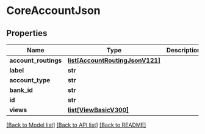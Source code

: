 # CoreAccountJson

## Properties
Name | Type | Description | Notes
------------ | ------------- | ------------- | -------------
**account_routings** | [**list[AccountRoutingJsonV121]**](AccountRoutingJsonV121.md) |  | 
**label** | **str** |  | 
**account_type** | **str** |  | 
**bank_id** | **str** |  | 
**id** | **str** |  | 
**views** | [**list[ViewBasicV300]**](ViewBasicV300.md) |  | 

[[Back to Model list]](../README.md#documentation-for-models) [[Back to API list]](../README.md#documentation-for-api-endpoints) [[Back to README]](../README.md)


